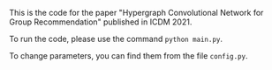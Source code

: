 

<!--
**GroupRec/GroupRec** is a ✨ _special_ ✨ repository because its `README.md` (this file) appears on your GitHub profile.

Here are some ideas to get you started:

- 🔭 I’m currently working on ...
- 🌱 I’m currently learning ...
- 👯 I’m looking to collaborate on ...
- 🤔 I’m looking for help with ...
- 💬 Ask me about ...
- 📫 How to reach me: ...
- 😄 Pronouns: ...
- ⚡ Fun fact: ...
-->

This is the code for the paper "Hypergraph Convolutional Network for Group Recommendation" published in ICDM 2021.

To run the code, please use the command ```python main.py```.

To change parameters, you can find them from the file ```config.py```.
